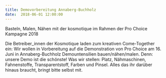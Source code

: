 ```yaml
---
title: Demovorbereitung Annaberg-Buchholz
date:  2018-06-01 12:00:00
---
```


Basteln, Malen, Nähen mit der kosmotique im Rahmen der Pro Choice Kampagne 2018



Die Betreiber_innen der Kosmotique laden zum kreativen Come-Together
ein: Wir wollen in Vorbereitung auf die Demonstration von Pro Choice am
16. Juni in Annaberg-Buchholz Demountensilien bauen/nähen/malen. Denn:
unsere Demo ist die schönste! Was wir stellen: Platz, Nähmaschinen,
Fahnenstoffe, Transparentstoff, Farben und Pinsel. Alles das ihr darüber
hinaus braucht, bringt bitte selbst mit.


